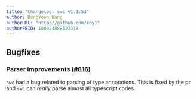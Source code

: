 ```yaml
---
title: "Changelog: swc v1.1.53"
author: DongYoon Kang
authorURL: "http://github.com/kdy1"
authorFBID: 100024888122318
---
```


## Bugfixes

### Parser improvements ([#816](https://github.com/swc-project/swc/pull/816))

`swc` had a bug related to parsing of type annotations. This is fixed by the pr and `swc` can _really_ parse almost all typescript codes.
